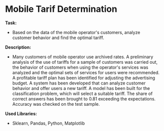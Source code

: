 # Mobile Tarif Determination

**Task:**

- Based on the data of the mobile operator's customers, analyze customer behavior and find the optimal tariff.

**Description:**

- Many customers of mobile operator use archived rates. A preliminary analysis of the use of tariffs for a sample of customers was carried out, the behavior of customers when using the operator's services was analyzed and the optimal sets of services for users were recommended. A profitable tariff plan has been identified for adjusting the advertising budget. A system has been developed that can analyze customer behavior and offer users a new tariff. A model has been built for the classification problem, which will select a suitable tariff. The share of correct answers has been brought to 0.81 exceeding the expectations. Accuracy was checked on the test sample.

**Used Libraries:**

- Sklearn, Pandas, Python, Matplotlib
